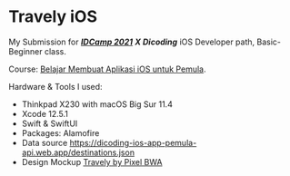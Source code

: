 # Travely iOS

My Submission for [***IDCamp 2021***](https://idcamp.indosatooredoo.com/) ***X Dicoding*** iOS Developer path, Basic-Beginner class.

Course: [Belajar Membuat Aplikasi iOS untuk Pemula](https://www.dicoding.com/academies/171).

Hardware & Tools I used:
- Thinkpad X230 with macOS Big Sur 11.4
- Xcode 12.5.1
- Swift & SwiftUI
- Packages: Alamofire
- Data source https://dicoding-ios-app-pemula-api.web.app/destinations.json
- Design Mockup [Travely by Pixel BWA](https://pixel.buildwithangga.com/details/travely-travel-mobile-app-ui-kit)
